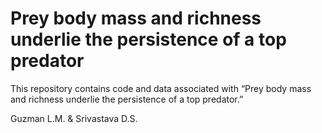 # Prey body mass and richness underlie the persistence of a top predator

This repository contains code and data associated with “Prey body mass and richness underlie the persistence of a top predator.”

Guzman L.M. & Srivastava D.S. 
